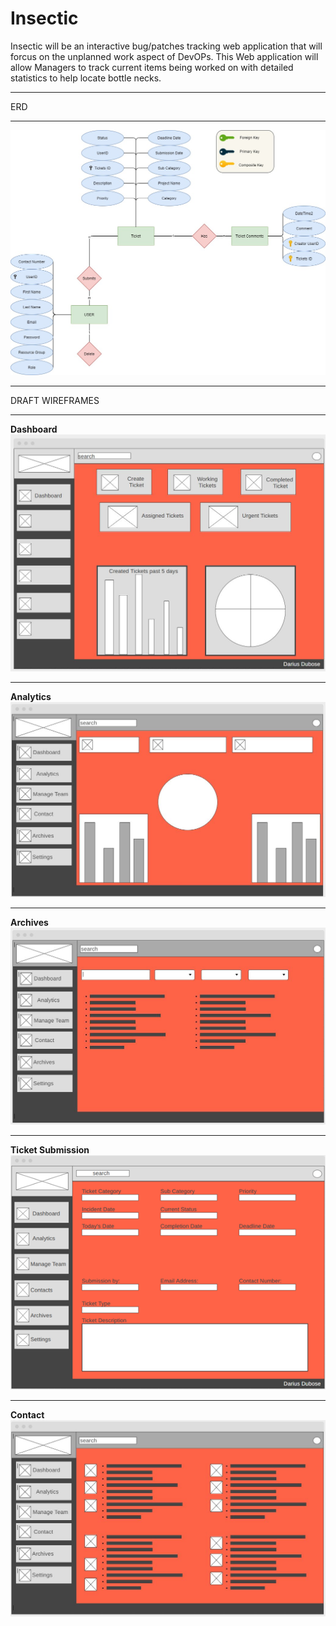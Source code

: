 # <h1>Insectic

Insectic will be an interactive bug/patches tracking web application that will forcus on the unplanned work aspect of DevOPs. This Web application will allow Managers to track current items being worked on with detailed statistics to help locate bottle necks.
***
ERD
***
![](img/myERD.jpg)
***
DRAFT WIREFRAMES
<br> 
***
<b>Dashboard</b><br>
![](img/dashboard2.JPG)
***
<b>Analytics</b><br>
![](img/Analytic%20page.JPG)
***
<b>Archives</b>
<br>
![](img/Archives.JPG)
***
<b>Ticket Submission</b>
<br>
![](img/ticket%20submission.png)
***
<b>Contact</b>
<br>
![](img/Contact.JPG)


